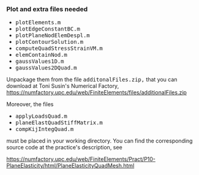 ### Plot and extra files needed ###

* <tt>plotElements.m</tt>
* <tt>plotEdgeConstantBC.m</tt>
* <tt>plotPlaneNodElemDespl.m</tt>
* <tt>plotContourSolution.m</tt>
* <tt>computeQuadStressStrainVM.m</tt>
* <tt>elemContainNod.m</tt>
* <tt>gaussValues1D.m</tt>
* <tt>gaussValues2DQuad.m</tt>

Unpackage them from the file <tt>additonalFiles.zip,</tt> that you can
download at Toni Susin's Numerical Factory,
https://numfactory.upc.edu/web/FiniteElements/files/additionalFiles.zip

Moreover, the files

* <tt>applyLoadsQuad.m</tt>
* <tt>planeElastQuadStiffMatrix.m</tt>
* <tt>compKijIntegQuad.m</tt>

must be placed in your working directory. You can find the corresponding 
source code at the practice's description, see 

https://numfactory.upc.edu/web/FiniteElements/Pract/P10-PlaneElasticity/html/PlaneElasticityQuadMesh.html
